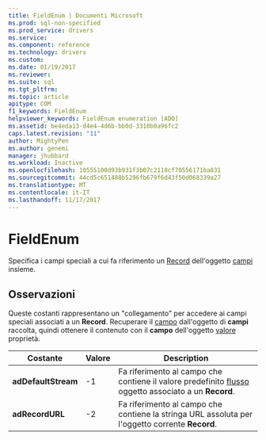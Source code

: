 ```yaml
---
title: FieldEnum | Documenti Microsoft
ms.prod: sql-non-specified
ms.prod_service: drivers
ms.service: 
ms.component: reference
ms.technology: drivers
ms.custom: 
ms.date: 01/19/2017
ms.reviewer: 
ms.suite: sql
ms.tgt_pltfrm: 
ms.topic: article
apitype: COM
f1_keywords: FieldEnum
helpviewer_keywords: FieldEnum enumeration [ADO]
ms.assetid: be4eda13-d4e4-4d6b-bb0d-3310b0a96fc2
caps.latest.revision: "11"
author: MightyPen
ms.author: genemi
manager: jhubbard
ms.workload: Inactive
ms.openlocfilehash: 10555100d93b931f3b07c2118cf70556171ba831
ms.sourcegitcommit: 44cd5c651488b5296fb679f6d43f50d068339a27
ms.translationtype: MT
ms.contentlocale: it-IT
ms.lasthandoff: 11/17/2017
---
```

# <a name="fieldenum"></a>FieldEnum
Specifica i campi speciali a cui fa riferimento un [Record](../../../ado/reference/ado-api/record-object-ado.md) dell'oggetto [campi](../../../ado/reference/ado-api/fields-collection-ado.md) insieme.  
  
## <a name="remarks"></a>Osservazioni  
 Queste costanti rappresentano un "collegamento" per accedere ai campi speciali associati a un **Record**. Recuperare il [campo](../../../ado/reference/ado-api/field-object.md) dall'oggetto di **campi** raccolta, quindi ottenere il contenuto con il **campo** dell'oggetto [valore](../../../ado/reference/ado-api/value-property-ado.md) proprietà.  
  
|Costante|Valore|Description|  
|--------------|-----------|-----------------|  
|**adDefaultStream**|-1|Fa riferimento al campo che contiene il valore predefinito [flusso](../../../ado/reference/ado-api/stream-object-ado.md) oggetto associato a un **Record**.|  
|**adRecordURL**|-2|Fa riferimento al campo che contiene la stringa URL assoluta per l'oggetto corrente **Record**.|
